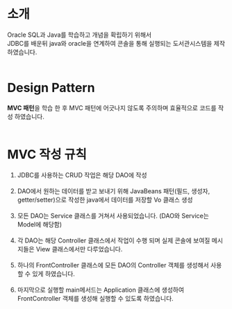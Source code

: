 # 소개
Oracle SQL과 Java를 학습하고 개념을 확립하기 위해서 <br>
JDBC를 배운뒤 java와 oracle을 연계하여 콘솔을 통해 실행되는 도서관시스템을 제작하였습니다. 
<br><br>
# Design Pattern
**MVC 패턴**을 학습 한 후 MVC 패턴에 어긋나지 않도록 주의하며 효율적으로 코드를 작성 하였습니다.
<br><br>
# MVC 작성 규칙
1. JDBC를 사용하는 CRUD 작업은 해당 DAO에 작성 <br><br>
2. DAO에서 원하는 데이터를 받고 보내기 위해 JavaBeans 패턴(필드, 생성자, getter/setter)으로 작성한 java에서 데이터를 저장할 Vo 클래스 생성  <br><br>
3. 모든 DAO는 Service 클래스를 거쳐서 사용되었습니다. (DAO와 Service는 Model에 해당함) <br><br>
4. 각 DAO는 해당 Controller 클래스에서 작업이 수행 되며 실제 콘솔에 보여질 메시지들은 View 클래스에서만 다루었습니다. <br><br>
5. 하나의 FrontController 클래스에 모든 DAO의 Controller 객체를 생성해서 사용할 수 있게 하였습니다. <br><br>
6. 마지막으로 실행할 main메서드는 Application 클래스에 생성하여 FrontController 객체를 생성해 실행할 수 있도록 하였습니다. <br><br>

